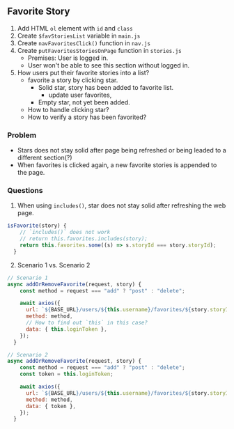## Favorite Story

1. Add HTML `ol` element with `id` and `class`
2. Create `$favStoriesList` variable in `main.js`
3. Create `navFavoritesClick()` function in `nav.js`
4. Create `putFavoritesStoriesOnPage` function in `stories.js`
    - Premises: User is logged in. 
    - User won't be able to see this section without logged in. 
5. How users put their favorite stories into a list?
    - favorite a story by clicking star.
      - Solid star, story has been added to favorite list. 
        - update user favorites, 
      - Empty star, not yet been added. 
    - How to handle clicking star?
    - How to verify a story has been favorited?

### Problem

- Stars does not stay solid after page being refreshed or being leaded to a different section(?)
- When favorites is clicked again, a new favorite stories is appended to the page. 

### Questions 

1. When using `includes()`, star does not stay solid after refreshing the web page. 

``` js
isFavorite(story) {
    // `includes()` does not work 
    // return this.favorites.includes(story);
    return this.favorites.some((s) => s.storyId === story.storyId);
  }
```

2. Scenario 1 vs. Scenario 2

```js
// Scenario 1
async addOrRemoveFavorite(request, story) {
    const method = request === "add" ? "post" : "delete";

    await axios({
      url: `${BASE_URL}/users/${this.username}/favorites/${story.storyId}`,
      method: method,
      // How to find out `this` in this case?
      data: { this.loginToken },
    });
  }

// Scenario 2
async addOrRemoveFavorite(request, story) {
    const method = request === "add" ? "post" : "delete";
    const token = this.loginToken;

    await axios({
      url: `${BASE_URL}/users/${this.username}/favorites/${story.storyId}`,
      method: method,
      data: { token },
    });
  }
```